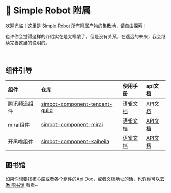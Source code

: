# 🧩 Simple Robot 附属

欢迎光临！这里是 [Simple Robot](https://github.com/ForteScarlet/simpler-robot) 所有附属产物的集散地，请自由探索！

也许你会觉得这样的介绍实在是太寒酸了，但是没有关系，在遥远的未来，我会继续完善这里的说明的。

<br />

## 组件引导

| 组件 | 仓库 | 使用手册 | api文档 |
|:----|:----|:--------|:--------|
| 腾讯频道组件 | [simbot-component-tencent-guild](https://github.com/simple-robot/simbot-component-tencent-guild) | [语雀文档](https://www.yuque.com/simpler-robot/simpler-robot-doc/mudleb) | [API文档](https://simple-robot-library.github.io/simbot3-component-tencent-guild-apiDoc) |
| mirai组件 | [simbot-component-mirai](https://github.com/simple-robot/simbot-component-mirai) | [语雀文档](https://www.yuque.com/simpler-robot/simpler-robot-doc/mudleb) | [API文档](https://simple-robot-library.github.io/simbot3-component-mirai-apiDoc) |
| 开黑啦组件 | [simbot-component-kaiheila](https://github.com/simple-robot/simbot-component-kaiheila) | [语雀文档](https://www.yuque.com/simpler-robot/simpler-robot-doc/mudleb) | [API文档](https://simple-robot-library.github.io/simbot3-component-kaiheila-apiDoc) |


## 图书馆
如果你想要找核心库或者各个组件的Api Doc，或者文档地址的话，也许你可以去 [📚 图书馆](https://github.com/simple-robot-library) 看看~



